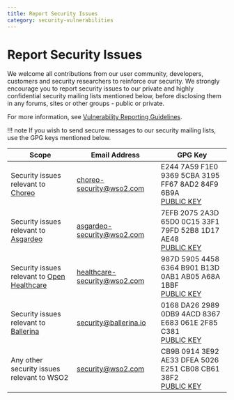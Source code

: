 ```yaml
---
title: Report Security Issues
category: security-vulnerabilities
---
```


# Report Security Issues

We welcome all contributions from our user community, developers, customers and security researchers to reinforce our 
security. We strongly encourage you to report security issues to our private and highly confidential security mailing 
lists mentioned below, before disclosing them in any forums, sites or other groups - public or private.  

For more information, see [Vulnerability Reporting Guidelines](../security-guidelines/vulnerability-reporting-guidelines.md).

!!! note 
    If you wish to send secure messages to our security mailing lists, use the GPG keys mentioned below.

| Scope | Email Address | GPG Key |
| ----- | ------------- | ------- |
| Security issues relevant to <a href="https://wso2.com/choreo" target="_blank" rel="noopener noreferrer" class=" externalLink">Choreo</a> | <a href="mailto:choreo-security@wso2.com" target="_blank" rel="noopener noreferrer" class=" externalLink">choreo-security@wso2.com</a> | E244 7A59 F1E0 9369 5CBA 3195 FF67 8AD2 84F9 6B9A <br> <a class="md-button externalLink" href="https://keys.openpgp.org/search?q=E244+7A59+F1E0+9369+5CBA++3195+FF67+8AD2+84F9+6B9A" target="_blank" rel="noopener noreferrer">PUBLIC KEY</a> |
| Security issues relevant to <a href="https://asgardeo.io/" target="_blank" rel="noopener noreferrer" class=" externalLink">Asgardeo</a> | <a href="mailto:asgardeo-security@wso2.com" target="_blank" rel="noopener noreferrer" class=" externalLink">asgardeo-security@wso2.com</a> | 7EFB 2075 2A3D 65D0 0C15 33F1 79FD 52B8 1D17 AE48 <br> <a class="md-button externalLink" href="https://keys.openpgp.org/search?q=7EFB+2075+2A3D+65D0+0C15++33F1+79FD+52B8+1D17+AE48" target="_blank" rel="noopener noreferrer">PUBLIC KEY</a> |
| Security issues relevant to <a href="https://wso2.com/solutions/healthcare/" target="_blank" rel="noopener noreferrer" class=" externalLink">Open Healthcare</a> | <a href="mailto:healthcare-security@wso2.com" target="_blank" rel="noopener noreferrer" class=" externalLink">healthcare-security@wso2.com</a> | 987D 5905 4458 6364 B901 B13D 0AB1 AB05 A68A 1BBF <br> <a class="md-button externalLink" href="(https://keys.openpgp.org/search?q=987D+5905+4458+6364+B901+B13D+0AB1+AB05+A68A+1BBF" target="_blank" rel="noopener noreferrer">PUBLIC KEY</a> |
| Security issues relevant to <a href="https://ballerina.io/security-policy/" target="_blank" rel="noopener noreferrer" class=" externalLink">Ballerina</a>| <a href="mailto:security@ballerina.io" target="_blank" rel="noopener noreferrer" class=" externalLink">security@ballerina.io</a> | 0168 DA26 2989 0DB9 4ACD 8367 E683 061E 2F85 C381 <br> <a class="md-button externalLink" href="https://pgp.mit.edu/pks/lookup?search=security%40ballerina.io+&amp;op=index" target="_blank" rel="noopener noreferrer">PUBLIC KEY</a> |
| Any other security issues relevant to WSO2 | <a href="mailto:security@wso2.com" target="_blank" rel="noopener noreferrer" class=" externalLink">security@wso2.com</a> | CB9B 0914 3E92 AE33 DFEA 5026 E251 CB08 CB61 38F2 <br> <a class="md-button externalLink" href="https://keys.openpgp.org/search?q=CB9B+0914+3E92+AE33+DFEA++5026+E251+CB08+CB61+38F2" target="_blank" rel="noopener noreferrer">PUBLIC KEY</a> |
